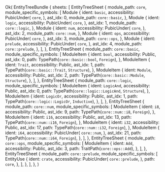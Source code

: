 Ok(
    EntityTreeBundle {
        sheets: [
            EntityTreeSheet {
                module_path: `core`,
                module_specific_symbols: [
                    Module {
                        ident: `basic`,
                        accessibility: PubicUnder(
                            `core`,
                        ),
                        ast_idx: 0,
                        module_path: `core::basic`,
                    },
                    Module {
                        ident: `logic`,
                        accessibility: PubicUnder(
                            `core`,
                        ),
                        ast_idx: 1,
                        module_path: `core::logic`,
                    },
                    Module {
                        ident: `num`,
                        accessibility: PubicUnder(
                            `core`,
                        ),
                        ast_idx: 2,
                        module_path: `core::num`,
                    },
                    Module {
                        ident: `ops`,
                        accessibility: PubicUnder(
                            `core`,
                        ),
                        ast_idx: 3,
                        module_path: `core::ops`,
                    },
                    Module {
                        ident: `prelude`,
                        accessibility: PubicUnder(
                            `core`,
                        ),
                        ast_idx: 4,
                        module_path: `core::prelude`,
                    },
                ],
            },
            EntityTreeSheet {
                module_path: `core::basic`,
                module_specific_symbols: [
                    ModuleItem {
                        ident: `bool`,
                        accessibility: Public,
                        ast_idx: 0,
                        path: TypePath(`core::basic::bool`, `Foreign`),
                    },
                    ModuleItem {
                        ident: `Trait`,
                        accessibility: Public,
                        ast_idx: 1,
                        path: TypePath(`core::basic::Trait`, `Structure`),
                    },
                    ModuleItem {
                        ident: `Module`,
                        accessibility: Public,
                        ast_idx: 2,
                        path: TypePath(`core::basic::Module`, `Structure`),
                    },
                ],
            },
            EntityTreeSheet {
                module_path: `core::logic`,
                module_specific_symbols: [
                    ModuleItem {
                        ident: `LogicAnd`,
                        accessibility: Public,
                        ast_idx: 0,
                        path: TypePath(`core::logic::LogicAnd`, `Structure`),
                    },
                    ModuleItem {
                        ident: `LogicOr`,
                        accessibility: Public,
                        ast_idx: 1,
                        path: TypePath(`core::logic::LogicOr`, `Inductive`),
                    },
                ],
            },
            EntityTreeSheet {
                module_path: `core::num`,
                module_specific_symbols: [
                    ModuleItem {
                        ident: `i8`,
                        accessibility: Public,
                        ast_idx: 9,
                        path: TypePath(`core::num::i8`, `Foreign`),
                    },
                    ModuleItem {
                        ident: `i16`,
                        accessibility: Public,
                        ast_idx: 13,
                        path: TypePath(`core::num::i16`, `Foreign`),
                    },
                    ModuleItem {
                        ident: `i32`,
                        accessibility: Public,
                        ast_idx: 17,
                        path: TypePath(`core::num::i32`, `Foreign`),
                    },
                    ModuleItem {
                        ident: `i64`,
                        accessibility: PubicUnder(
                            `core::num`,
                        ),
                        ast_idx: 21,
                        path: TypePath(`core::num::i64`, `Foreign`),
                    },
                ],
            },
            EntityTreeSheet {
                module_path: `core::ops`,
                module_specific_symbols: [
                    ModuleItem {
                        ident: `Add`,
                        accessibility: Public,
                        ast_idx: 3,
                        path: TraitPath(`core::ops::Add`),
                    },
                ],
            },
            EntityTreeSheet {
                module_path: `core::prelude`,
                module_specific_symbols: [
                    EntityUse {
                        ident: `crate`,
                        accessibility: PubicUnder(
                            `core::prelude`,
                        ),
                        path: `core`,
                    },
                ],
            },
        ],
    },
)